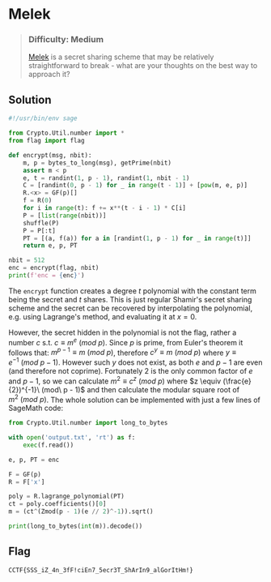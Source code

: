 # Melek
> ### Difficulty: Medium
>
> [Melek](https://cr.yp.toc.tf/tasks/melek_3d5767ca8e93c1a17bc853a4366472accb5e3c59.txz) is a secret sharing scheme that may be relatively straightforward to break - what are your thoughts on the best way to approach it?

## Solution
```py
#!/usr/bin/env sage

from Crypto.Util.number import *
from flag import flag

def encrypt(msg, nbit):
	m, p = bytes_to_long(msg), getPrime(nbit)
	assert m < p
	e, t = randint(1, p - 1), randint(1, nbit - 1)
	C = [randint(0, p - 1) for _ in range(t - 1)] + [pow(m, e, p)]
	R.<x> = GF(p)[]
	f = R(0)
	for i in range(t): f += x**(t - i - 1) * C[i]
	P = [list(range(nbit))]
	shuffle(P)
	P = P[:t]
	PT = [(a, f(a)) for a in [randint(1, p - 1) for _ in range(t)]]
	return e, p, PT

nbit = 512
enc = encrypt(flag, nbit)
print(f'enc = {enc}')
```
The `encrypt` function creates a degree $t$ polynomial with the constant term being the secret and $t$ shares. This is just regular Shamir's secret sharing scheme and the secret can be recovered by interpolating the polynomial, e.g. using Lagrange's method, and evaluating it at $x = 0$.

However, the secret hidden in the polynomial is not the flag, rather a number $c$ s.t. $c \equiv m^e\ (mod\ p)$. Since $p$ is prime, from Euler's theorem it follows that: $m^{p - 1} \equiv m\ (mod\ p)$, therefore $c^{y} \equiv m\ (mod\ p)$ where $y \equiv e^{-1}\ (mod\ p - 1)$. However such $y$ does not exist, as both $e$ and $p - 1$ are even (and therefore not coprime). Fortunately 2 is the only common factor of $e$ and $p - 1$, so we can calculate $m^2 \equiv c^{z}\ (mod\ p)$ where $z \equiv (\frac{e}{2})^{-1}\ (mod\ p - 1)$ and then calculate the modular square root of $m^2\ (mod\ p)$. The whole solution can be implemented with just a few lines of SageMath code:
```py
from Crypto.Util.number import long_to_bytes

with open('output.txt', 'rt') as f:
    exec(f.read())

e, p, PT = enc

F = GF(p)
R = F['x']

poly = R.lagrange_polynomial(PT)
ct = poly.coefficients()[0]
m = (ct^(Zmod(p - 1)(e // 2)^-1)).sqrt()

print(long_to_bytes(int(m)).decode())
```

## Flag
`CCTF{SSS_iZ_4n_3fF!ciEn7_5ecr3T_ShArIn9_alGorItHm!}`